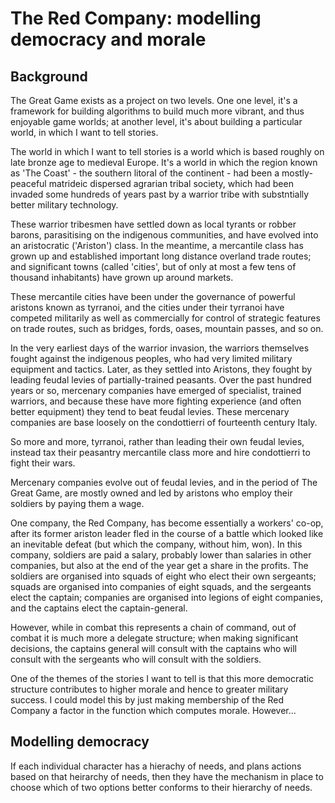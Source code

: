# The Red Company: modelling democracy and morale

## Background

The Great Game exists as a project on two levels. One one level, it's a framework for building algorithms to build much more vibrant, and thus enjoyable game worlds; at another level, it's about building a particular world, in which I want to tell stories.

The world in which I want to tell stories is a world which is based roughly on late bronze age to medieval Europe. It's a world in which the region known as 'The Coast' - the southern litoral of the continent - had been a mostly-peaceful matrideic dispersed agrarian tribal society, which had been invaded some hundreds of years past by a warrior tribe with substntially better military technology.

These warrior tribesmen have settled down as local tyrants or robber barons, parasitising on the indigenous communities, and have evolved into an aristocratic ('Ariston') class. In the meantime, a mercantile class has grown up and established important long distance overland trade routes; and significant towns (called 'cities', but of only at most a few tens of thousand inhabitants) have grown up around markets. 

These mercantile cities have been under the governance of powerful aristons known as tyrranoi, and the cities under their tyrranoi have competed militarily as well as commercially for control of strategic features on trade routes, such as bridges, fords, oases, mountain passes, and so on.

In the very earliest days of the warrior invasion, the warriors themselves fought against the indigenous peoples, who had very limited military equipment and tactics. Later, as they settled into Aristons, they fought by leading feudal levies of partially-trained peasants. Over the past hundred years or so, mercenary companies have emerged of specialist, trained warriors, and because these have more fighting experience (and often better equipment) they tend to beat feudal levies. These mercenary companies are base loosely on the condottierri of fourteenth century Italy.

So more and more, tyrranoi, rather than leading their own feudal levies, instead tax their peasantry mercantile class more and hire condottierri to fight their wars.

Mercenary companies evolve out of feudal levies, and in the period of The Great Game, are mostly owned and led by aristons who employ their soldiers by paying them a wage.

One company, the Red Company, has become essentially a workers' co-op, after its former ariston leader fled in the course of a battle which looked like an inevitable defeat (but which the company, without him, won). In this company, soldiers are paid a salary, probably lower than salaries in other companies, but also at the end of the year get a share in the profits. The soldiers are organised into squads of eight who elect their own sergeants; squads are organised into companies of eight squads, and the sergeants elect the captain; companies are organised into legions of eight companies, and the captains elect the captain-general. 

However, while in combat this represents a chain of command, out of combat it is much more a delegate structure; when making significant decisions, the captains general will consult with the captains who will consult with the sergeants who will consult with the soldiers.

One of the themes of the stories I want to tell is that this more democratic structure contributes to higher morale and hence to greater military success. I could model this by just making membership of the Red Company a factor in the function which computes morale. However...

## Modelling democracy

If each individual character has a hierachy of needs, and plans actions based on that heirarchy of needs, then they have the mechanism in place to choose which of two options better conforms to their hierarchy of needs.